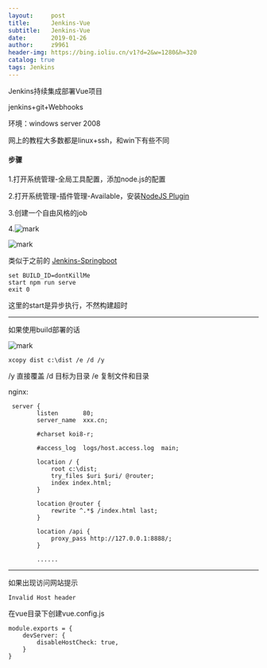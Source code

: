 ```yaml
---
layout:     post
title:      Jenkins-Vue
subtitle:   Jenkins-Vue
date:       2019-01-26
author:     z9961
header-img: https://bing.ioliu.cn/v1?d=2&w=1280&h=320
catalog: true
tags: Jenkins
---
```


Jenkins持续集成部署Vue项目

jenkins+git+Webhooks

环境：windows server 2008

网上的教程大多数都是linux+ssh，和win下有些不同



#### 步骤

1.打开系统管理-全局工具配置，添加node.js的配置

2.打开系统管理-插件管理-Available，安装[NodeJS Plugin](http://wiki.jenkins-ci.org/display/JENKINS/NodeJS+Plugin)

3.创建一个自由风格的job

4.![mark](http://img.aloli.cn/github/20190126/meFoegrxauUb.png)

![mark](http://img.aloli.cn/github/20190126/EzoPSIW9eFyX.png)

类似于之前的	[Jenkins-Springboot](http://www.aloli.cn/2019/01/22/Jenkins-Springboot/)

```CMD
set BUILD_ID=dontKillMe
start npm run serve
exit 0
```

这里的start是异步执行，不然构建超时

---

如果使用build部署的话

![mark](http://img.aloli.cn/github/20190127/bV5BDSILAavy.png)

```
xcopy dist c:\dist /e /d /y
```

/y 直接覆盖 /d 目标为目录  /e 复制文件和目录

nginx:

```
 server {
        listen       80;
        server_name  xxx.cn;

        #charset koi8-r;

        #access_log  logs/host.access.log  main;

        location / {
            root c:\dist;
            try_files $uri $uri/ @router;
            index index.html;
        }

        location @router {
            rewrite ^.*$ /index.html last;
        }

        location /api {
            proxy_pass http://127.0.0.1:8888/;
        }
		
		......
```



---

如果出现访问网站提示

```
Invalid Host header
```

在vue目录下创建vue.config.js

```vue
module.exports = {
    devServer: {
        disableHostCheck: true,
    }
}
```

